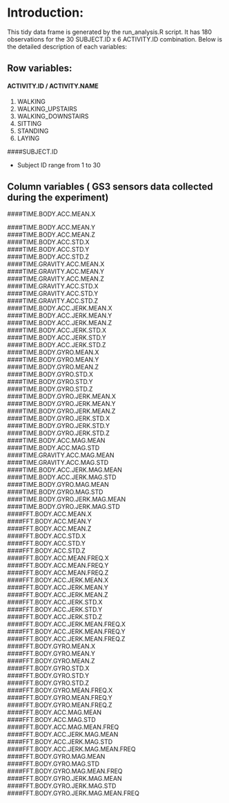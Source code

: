 # Introduction:

This tidy data frame is generated by the run_analysis.R script. It has 180 observations for the
30 SUBJECT.ID x 6 ACTIVITY.ID combination.  Below is the detailed description of each variables:

## Row variables:
#### ACTIVITY.ID / ACTIVITY.NAME
1. WALKING
2. WALKING_UPSTAIRS
3. WALKING_DOWNSTAIRS
4. SITTING
5. STANDING
6. LAYING

####SUBJECT.ID
* Subject ID range from 1 to 30

## Column variables ( GS3 sensors data collected during the experiment)

####TIME.BODY.ACC.MEAN.X
            
####TIME.BODY.ACC.MEAN.Y             
####TIME.BODY.ACC.MEAN.Z            
####TIME.BODY.ACC.STD.X              
####TIME.BODY.ACC.STD.Y             
####TIME.BODY.ACC.STD.Z              
####TIME.GRAVITY.ACC.MEAN.X          
####TIME.GRAVITY.ACC.MEAN.Y          
####TIME.GRAVITY.ACC.MEAN.Z         
####TIME.GRAVITY.ACC.STD.X           
####TIME.GRAVITY.ACC.STD.Y           
####TIME.GRAVITY.ACC.STD.Z           
####TIME.BODY.ACC.JERK.MEAN.X       
####TIME.BODY.ACC.JERK.MEAN.Y        
####TIME.BODY.ACC.JERK.MEAN.Z        
####TIME.BODY.ACC.JERK.STD.X         
####TIME.BODY.ACC.JERK.STD.Y        
####TIME.BODY.ACC.JERK.STD.Z         
####TIME.BODY.GYRO.MEAN.X            
####TIME.BODY.GYRO.MEAN.Y            
####TIME.BODY.GYRO.MEAN.Z           
####TIME.BODY.GYRO.STD.X             
####TIME.BODY.GYRO.STD.Y             
####TIME.BODY.GYRO.STD.Z             
####TIME.BODY.GYRO.JERK.MEAN.X      
####TIME.BODY.GYRO.JERK.MEAN.Y      
####TIME.BODY.GYRO.JERK.MEAN.Z       
####TIME.BODY.GYRO.JERK.STD.X        
####TIME.BODY.GYRO.JERK.STD.Y       
####TIME.BODY.GYRO.JERK.STD.Z        
####TIME.BODY.ACC.MAG.MEAN           
####TIME.BODY.ACC.MAG.STD            
####TIME.GRAVITY.ACC.MAG.MEAN       
####TIME.GRAVITY.ACC.MAG.STD         
####TIME.BODY.ACC.JERK.MAG.MEAN      
####TIME.BODY.ACC.JERK.MAG.STD       
####TIME.BODY.GYRO.MAG.MEAN         
####TIME.BODY.GYRO.MAG.STD           
####TIME.BODY.GYRO.JERK.MAG.MEAN     
####TIME.BODY.GYRO.JERK.MAG.STD      
####FFT.BODY.ACC.MEAN.X             
####FFT.BODY.ACC.MEAN.Y              
####FFT.BODY.ACC.MEAN.Z              
####FFT.BODY.ACC.STD.X               
####FFT.BODY.ACC.STD.Y              
####FFT.BODY.ACC.STD.Z               
####FFT.BODY.ACC.MEAN.FREQ.X         
####FFT.BODY.ACC.MEAN.FREQ.Y        
####FFT.BODY.ACC.MEAN.FREQ.Z        
####FFT.BODY.ACC.JERK.MEAN.X         
####FFT.BODY.ACC.JERK.MEAN.Y         
####FFT.BODY.ACC.JERK.MEAN.Z         
####FFT.BODY.ACC.JERK.STD.X         
####FFT.BODY.ACC.JERK.STD.Y          
####FFT.BODY.ACC.JERK.STD.Z         
####FFT.BODY.ACC.JERK.MEAN.FREQ.X    
####FFT.BODY.ACC.JERK.MEAN.FREQ.Y   
####FFT.BODY.ACC.JERK.MEAN.FREQ.Z    
####FFT.BODY.GYRO.MEAN.X             
####FFT.BODY.GYRO.MEAN.Y             
####FFT.BODY.GYRO.MEAN.Z            
####FFT.BODY.GYRO.STD.X              
####FFT.BODY.GYRO.STD.Y              
####FFT.BODY.GYRO.STD.Z              
####FFT.BODY.GYRO.MEAN.FREQ.X       
####FFT.BODY.GYRO.MEAN.FREQ.Y        
####FFT.BODY.GYRO.MEAN.FREQ.Z        
####FFT.BODY.ACC.MAG.MEAN            
####FFT.BODY.ACC.MAG.STD            
####FFT.BODY.ACC.MAG.MEAN.FREQ       
####FFT.BODY.ACC.JERK.MAG.MEAN       
####FFT.BODY.ACC.JERK.MAG.STD        
####FFT.BODY.ACC.JERK.MAG.MEAN.FREQ 
####FFT.BODY.GYRO.MAG.MEAN           
####FFT.BODY.GYRO.MAG.STD            
####FFT.BODY.GYRO.MAG.MEAN.FREQ      
####FFT.BODY.GYRO.JERK.MAG.MEAN     
####FFT.BODY.GYRO.JERK.MAG.STD       
####FFT.BODY.GYRO.JERK.MAG.MEAN.FREQ